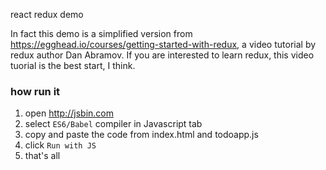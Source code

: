 react redux demo

In fact this demo is a simplified version from <https://egghead.io/courses/getting-started-with-redux>, a video tutorial by redux author Dan Abramov. If you are interested to learn redux, this video tuorial is the best start, I think.

### how run it

1. open <http://jsbin.com>
2. select `ES6/Babel` compiler in Javascript tab
3. copy and paste the code from index.html and todoapp.js
4. click `Run with JS`
5. that's all
